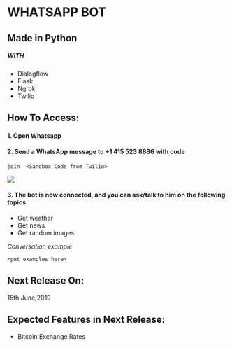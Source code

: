 # WHATSAPP BOT

## Made in Python
#####  WITH
* Dialogflow
* Flask
* Ngrok
* Twilio

## How To Access:
#### 1. Open Whatsapp
#### 2.  Send a  **WhatsApp message** to  +1 415 523 8886 with code 
```
join  <Sandbox Code from Twilio>
```
![](https://www.twilio.com/console/sms/assets/img/whatsapp-logo_noShadow.png)
####  3. The bot is now connected, and you can ask/talk to him on the following topics 
   * Get weather 
   * Get news
   * Get random images
   
  _Conversation example_ 
  ```
  <put examples here>
  ```
## Next Release On:
  15th June,2019
## Expected Features in Next Release:
   * Bitcoin Exchange Rates

